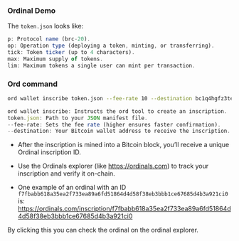 ### Ordinal Demo


The `token.json` looks like:

```js
p: Protocol name (brc-20).
op: Operation type (deploying a token, minting, or transferring).
tick: Token ticker (up to 4 characters).
max: Maximum supply of tokens.
lim: Maximum tokens a single user can mint per transaction.
```

### Ord command

```sh
ord wallet inscribe token.json --fee-rate 10 --destination bc1q4hgfz3teart92zxcgr6xduj4uj8xkwzg6r28k2 
```

```js
ord wallet inscribe: Instructs the ord tool to create an inscription.
token.json: Path to your JSON manifest file.
--fee-rate: Sets the fee rate (higher ensures faster confirmation).
--destination: Your Bitcoin wallet address to receive the inscription.
```

- After the inscription is mined into a Bitcoin block, you’ll receive a unique Ordinal inscription ID.
- Use the Ordinals explorer (like https://ordinals.com) to track your inscription and verify it on-chain.

- One example of an ordinal with an ID `f7fbabb618a35ea2f733ea89a6fd51864d4d58f38eb3bbb1ce67685d4b3a921ci0` is:
https://ordinals.com/inscription/f7fbabb618a35ea2f733ea89a6fd51864d4d58f38eb3bbb1ce67685d4b3a921ci0

By clicking this you can check the ordinal on the ordinal explorer.
